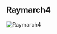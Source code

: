 ## Raymarch4

![Raymarch4](https://github.com/Nismit/glsl-output/blob/main/raymarch4/output-nopalette.gif)
